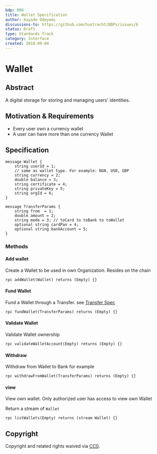 ```yaml
---
bdp: 006
title: Wallet Specification
author: Kayode Odeyemi
discussions-to: https://github.com/huntrecht/BDPs/issues/6
status: Draft
type: Standards Track
category: Interface
created: 2018-09-04
---
```

# Wallet

## Abstract
A digital storage for storing and managing users' identities.

## Motivation & Requirements
- Every user own a currency wallet
- A user can have more than one currency Wallet

## Specification
```
message Wallet { 
    string userId = 1;
    // same as wallet type. For example: NGN, USD, GBP
    string currency = 2;
    double balance = 3;
    string certificate = 4;
    string privateKey = 5;
    string orgId = 6;
}

message TransferParams {
    string from  = 1;
    double amount = 2;
    string mode = 3; // toCard to toBank to toWallet
    optional string cardPan = 4;
    optional string bankAccount = 5;
}
```

### Methods

#### Add wallet

Create a Wallet to be used in own Organization. Resides on the chain

`rpc addWallet(Wallet) returns (Empty) {}`

#### Fund Wallet

Fund a Wallet through a Transfer. see [Transfer
Spec](https://github.com/huntrecht/BDPs/blob/master/BDPs/bdp-005.md)

`rpc fundWallet(TransferParams) returns (Empty) {}`

#### Validate Wallet

Validate Wallet ownership

`rpc validateWalletAccount(Empty) returns (Empty) {}`

#### Withdraw

Withdraw from Wallet to Bank for example

`rpc withdrawFromWallet(TransferParams) returns (Empty) {}`

#### view 

View own wallet. Only authorized user has access to view own Wallet

Return a stream of `Wallet`

`rpc listWallets(Empty) returns (stream Wallet) {}`

## Copyright
Copyright and related rights waived via
[CC0](https://creativecommons.org/publicdomain/zero/1.0/).
